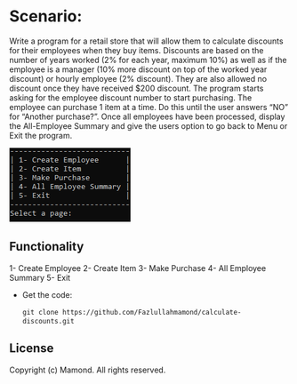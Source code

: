 # Scenario:
Write a program for a retail store that will allow them to calculate discounts for their employees
when they buy items.
Discounts are based on the number of years worked (2% for each year, maximum 10%) as well
as if the employee is a manager (10% more discount on top of the worked year discount) or
hourly employee (2% discount). They are also allowed no discount once they have received $200
discount.
The program starts asking for the employee discount number to start purchasing. The employee
can purchase 1 item at a time. Do this until the user answers “NO” for “Another purchase?”.
Once all employees have been processed, display the All-Employee Summary and give the users
option to go back to Menu or Exit the program.

  ![screenshot](main.png)

## Functionality
1- Create Employee
2- Create Item
3- Make Purchase
4- All Employee Summary
5- Exit

- Get the code:
    ```
    git clone https://github.com/Fazlullahmamond/calculate-discounts.git
    ```

## License
Copyright (c) Mamond. All rights reserved.
